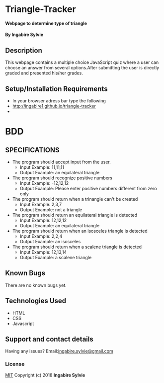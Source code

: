 # Triangle-Tracker
#### Webpage to determine type of triangle
#### By **Ingabire Sylvie**
## Description
This webpage contains a multiple choice JavaScript quiz where a user can choose an answer from several options.After submitting the user is directly graded and presented his/her grades.
## Setup/Installation Requirements
* In your browser adress bar type the following
* http://ingabire1.github.io/triangle-tracker
* 
# BDD

## SPECIFICATIONS

* The program should accept input from the user.
    * Input Example: 11,11,11
    * Output Example:  an equilateral triangle
* The program should recognize positive numbers
    * Input Example: -12,12,12
    * Output Example: Please enter positive numbers different from zero only
* The program should return when a trinangle can't be created
   * Input Example: 2,3,7
    * Output Example: not a triangle
* The program should return an equilateral triangle is detected
    * Input Example: 12,12,12
    * Output Example: an equilateral triangle
* The program should return when an isosceles triangle is detected
    * Input Example: 2,2,4
    * Output Example: an isosceles
* The  program should return when a scalene triangle is detected 
    * Input Example: 12,13,14
    * Output Example: a scalene triangle

## Known Bugs
There are no known bugs yet.
## Technologies Used
*  HTML 
* CSS
* Javascript
## Support and contact details
Having any issues?
Email:ingabire.sylvie@gmail.com
### License
[MIT](https://choosealicense.com/licenses/mit/)
Copyright (c) 2018 **Ingabire Sylvie** 
